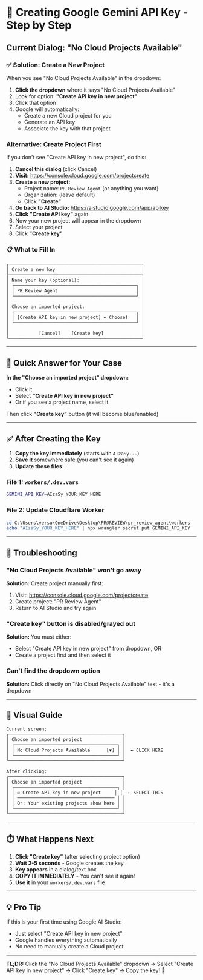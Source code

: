 # 🔑 Creating Google Gemini API Key - Step by Step

## Current Dialog: "No Cloud Projects Available"

### ✅ Solution: Create a New Project

When you see "No Cloud Projects Available" in the dropdown:

1. **Click the dropdown** where it says "No Cloud Projects Available"
2. Look for option: **"Create API key in new project"**
3. Click that option
4. Google will automatically:
   - Create a new Cloud project for you
   - Generate an API key
   - Associate the key with that project

### Alternative: Create Project First

If you don't see "Create API key in new project", do this:

1. **Cancel this dialog** (click Cancel)
2. **Visit:** https://console.cloud.google.com/projectcreate
3. **Create a new project:**
   - Project name: `PR Review Agent` (or anything you want)
   - Organization: (leave default)
   - Click **"Create"**
4. **Go back to AI Studio:** https://aistudio.google.com/app/apikey
5. **Click "Create API key"** again
6. Now your new project will appear in the dropdown
7. Select your project
8. Click **"Create key"**

### 📋 What to Fill In

```
┌─────────────────────────────────────────────────┐
│ Create a new key                                │
├─────────────────────────────────────────────────┤
│ Name your key (optional):                       │
│ ┌─────────────────────────────────────────────┐ │
│ │ PR Review Agent                             │ │
│ └─────────────────────────────────────────────┘ │
│                                                 │
│ Choose an imported project:                     │
│ ┌─────────────────────────────────────────────┐ │
│ │ [Create API key in new project] ← Choose!   │ │
│ └─────────────────────────────────────────────┘ │
│                                                 │
│           [Cancel]    [Create key]              │
└─────────────────────────────────────────────────┘
```

---

## 🎯 Quick Answer for Your Case

**In the "Choose an imported project" dropdown:**
- Click it
- Select **"Create API key in new project"**
- Or if you see a project name, select it

Then click **"Create key"** button (it will become blue/enabled)

---

## ✅ After Creating the Key

1. **Copy the key immediately** (starts with `AIzaSy...`)
2. **Save it** somewhere safe (you can't see it again)
3. **Update these files:**

### File 1: `workers/.dev.vars`
```bash
GEMINI_API_KEY=AIzaSy_YOUR_KEY_HERE
```

### File 2: Update Cloudflare Worker
```powershell
cd C:\Users\versu\OneDrive\Desktop\PR@REVIEW\pr_review_agent\workers
echo "AIzaSy_YOUR_KEY_HERE" | npx wrangler secret put GEMINI_API_KEY
```

---

## 🚫 Troubleshooting

### "No Cloud Projects Available" won't go away
**Solution:** Create project manually first:
1. Visit: https://console.cloud.google.com/projectcreate
2. Create project: "PR Review Agent"
3. Return to AI Studio and try again

### "Create key" button is disabled/grayed out
**Solution:** You must either:
- Select "Create API key in new project" from dropdown, OR
- Create a project first and then select it

### Can't find the dropdown option
**Solution:** Click directly on "No Cloud Projects Available" text - it's a dropdown

---

## 📸 Visual Guide

```
Current screen:
┌──────────────────────────────────────────┐
│ Choose an imported project               │
│ ┌──────────────────────────────────────┐ │
│ │ No Cloud Projects Available      [▼] │ │  ← CLICK HERE
│ └──────────────────────────────────────┘ │
└──────────────────────────────────────────┘

After clicking:
┌──────────────────────────────────────────┐
│ Choose an imported project               │
│ ┌──────────────────────────────────────┐ │
│ │ ☑ Create API key in new project     │ │  ← SELECT THIS
│ │ ──────────────────────────────────── │ │
│ │ Or: Your existing projects show here │ │
│ └──────────────────────────────────────┘ │
└──────────────────────────────────────────┘
```

---

## ⏱️ What Happens Next

1. **Click "Create key"** (after selecting project option)
2. **Wait 2-5 seconds** - Google creates the key
3. **Key appears** in a dialog/text box
4. **COPY IT IMMEDIATELY** - You can't see it again!
5. **Use it** in your `workers/.dev.vars` file

---

## 💡 Pro Tip

If this is your first time using Google AI Studio:
- Just select "Create API key in new project"
- Google handles everything automatically
- No need to manually create a Cloud project

---

**TL;DR:** Click the "No Cloud Projects Available" dropdown → Select "Create API key in new project" → Click "Create key" → Copy the key! 🔑

